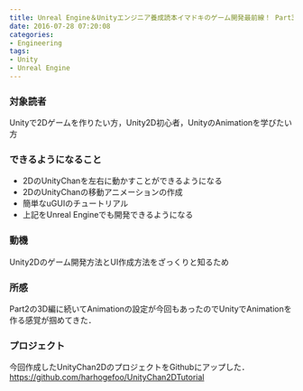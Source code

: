 ```yaml
---
title: Unreal Engine＆Unityエンジニア養成読本イマドキのゲーム開発最前線！ Part3読了
date: 2016-07-28 07:20:08
categories:
- Engineering
tags:
- Unity
- Unreal Engine
---
```


### 対象読者

Unityで2Dゲームを作りたい方，Unity2D初心者，UnityのAnimationを学びたい方

### できるようになること

* 2DのUnityChanを左右に動かすことができるようになる
* 2DのUnityChanの移動アニメーションの作成
* 簡単なuGUIのチュートリアル
* 上記をUnreal Engineでも開発できるようになる

### 動機

Unity2Dのゲーム開発方法とUI作成方法をざっくりと知るため

### 所感
Part2の3D編に続いてAnimationの設定が今回もあったのでUnityでAnimationを作る感覚が掴めてきた．

### プロジェクト

今回作成したUnityChan2DのプロジェクトをGithubにアップした．
https://github.com/harhogefoo/UnityChan2DTutorial
